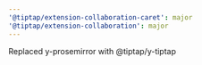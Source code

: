 ```yaml
---
'@tiptap/extension-collaboration-caret': major
'@tiptap/extension-collaboration': major
---
```


Replaced y-prosemirror with @tiptap/y-tiptap

